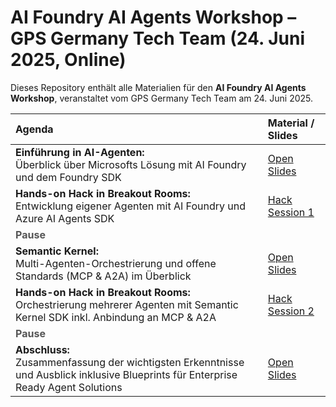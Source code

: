 # AI Foundry AI Agents Workshop – GPS Germany Tech Team (24. Juni 2025, Online)

Dieses Repository enthält alle Materialien für den **AI Foundry AI Agents Workshop**, veranstaltet vom GPS Germany Tech Team am 24. Juni 2025.



| **Agenda**                                                                                                                        | **Material / Slides**                           |
|:----------------------------------------------------------------------------------------------------------------------------------|:------------------------------------------------|
| **Einführung in AI-Agenten:**<br>Überblick über Microsofts Lösung mit AI Foundry und dem Foundry SDK                              | [Open Slides](./Slides/AI_Foundry_Workshop_part_1_v.F.pdf)                            |
| **Hands-on Hack in Breakout Rooms:**<br>Entwicklung eigener Agenten mit AI Foundry und Azure AI Agents SDK                        | [Hack Session 1](./Hands-On-Hacking-Session-1/) |
| <span style="font-weight:bold; color:#555;">Pause</span>                                                                         |                                                 |
| **Semantic Kernel:**<br>Multi-Agenten-Orchestrierung und offene Standards (MCP & A2A) im Überblick                                | [Open Slides](./Slides/AI_Foundry_Workshop_part_2_v.F.pdf)                             |
| **Hands-on Hack in Breakout Rooms:**<br>Orchestrierung mehrerer Agenten mit Semantic Kernel SDK inkl. Anbindung an MCP & A2A      | [Hack Session 2](./Hands-On-Hacking-Session-2/) |
| <span style="font-weight:bold; color:#555;">Pause</span>                                                                         |                                                 |
| **Abschluss:**<br>Zusammenfassung der wichtigsten Erkenntnisse und Ausblick inklusive Blueprints für Enterprise Ready Agent Solutions | [Open Slides](./Slides/AI_Foundry_Workshop_part_3_v.F.pdf)                            |



